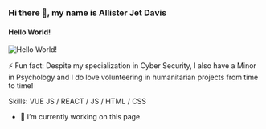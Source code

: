 ### Hi there 👋, my name is Allister Jet Davis
#### Hello World!
![Hello World!](https://arturssmirnovs.github.io/github-profile-readme-generator/images/banner.png)

⚡ Fun fact: Despite my specialization in Cyber Security, I also have a Minor in Psychology and I do love volunteering in humanitarian projects from time to time!

Skills: VUE JS / REACT / JS / HTML / CSS

- 🔭 I’m currently working on this page. 
